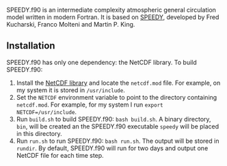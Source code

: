 SPEEDY.f90 is an intermediate complexity atmospheric general circulation model written in modern Fortran. It is based on [SPEEDY](http://users.ictp.it/~kucharsk/speedy-net.html), developed by Fred Kucharski, Franco Molteni and Martin P. King.

## Installation

SPEEDY.f90 has only one dependency: the NetCDF library. To build SPEEDY.f90:

1. Install the [NetCDF library](https://www.unidata.ucar.edu/software/netcdf) and locate the `netcdf.mod` file. For example, on my system it is stored in `/usr/include`.
2. Set the `NETCDF` environment variable to point to the directory containing `netcdf.mod`. For example, for my system I run `export NETCDF=/usr/include`.
3. Run `build.sh` to build SPEEDY.f90: `bash build.sh`. A binary directory, `bin`, will be created an the SPEEDY.f90 executable `speedy` will be placed in this directory.
4. Run `run.sh` to run SPEEDY.f90: `bash run.sh`. The output will be stored in `rundir`. By default, SPEEDY.f90 will run for two days and output one NetCDF file for each time step.
